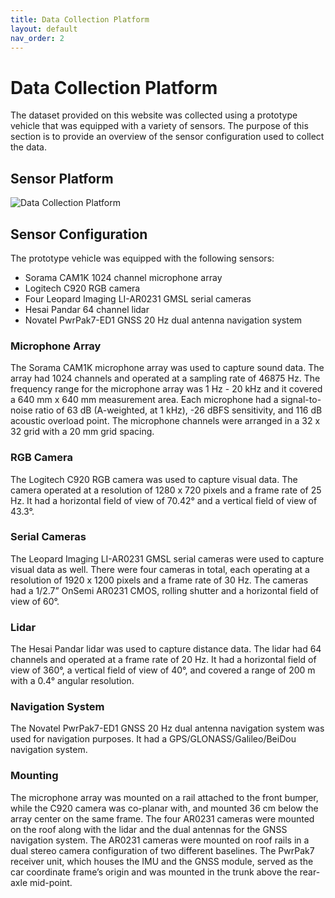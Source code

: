 ```yaml
---
title: Data Collection Platform
layout: default
nav_order: 2
---
```


# Data Collection Platform

The dataset provided on this website was collected using a prototype vehicle that was equipped with a variety of sensors. The purpose of this section is to provide an overview of the sensor configuration used to collect the data.

## Sensor Platform 

![Data Collection Platform](/assets/img/sensors_labelled.png)


## Sensor Configuration

The prototype vehicle was equipped with the following sensors:

- Sorama CAM1K 1024 channel microphone array
- Logitech C920 RGB camera
- Four Leopard Imaging LI-AR0231 GMSL serial cameras
- Hesai Pandar 64 channel lidar
- Novatel PwrPak7-ED1 GNSS 20 Hz dual antenna navigation system

### Microphone Array
The Sorama CAM1K microphone array was used to capture sound data. The array had 1024 channels and operated at a sampling rate of 46875 Hz. The frequency range for the microphone array was 1 Hz - 20 kHz and it covered a 640 mm x 640 mm measurement area. Each microphone had a signal-to-noise ratio of 63 dB (A-weighted, at 1 kHz), -26 dBFS sensitivity, and 116 dB acoustic overload point. The microphone channels were arranged in a 32 x 32 grid with a 20 mm grid spacing.

### RGB Camera
The Logitech C920 RGB camera was used to capture visual data. The camera operated at a resolution of 1280 x 720 pixels and a frame rate of 25 Hz. It had a horizontal field of view of 70.42° and a vertical field of view of 43.3°.

### Serial Cameras
The Leopard Imaging LI-AR0231 GMSL serial cameras were used to capture visual data as well. There were four cameras in total, each operating at a resolution of 1920 x 1200 pixels and a frame rate of 30 Hz. The cameras had a 1/2.7” OnSemi AR0231 CMOS, rolling shutter and a horizontal field of view of 60°.

### Lidar
The Hesai Pandar lidar was used to capture distance data. The lidar had 64 channels and operated at a frame rate of 20 Hz. It had a horizontal field of view of 360°, a vertical field of view of 40°, and covered a range of 200 m with a 0.4° angular resolution.

### Navigation System
The Novatel PwrPak7-ED1 GNSS 20 Hz dual antenna navigation system was used for navigation purposes. It had a GPS/GLONASS/Galileo/BeiDou navigation system.

### Mounting
The microphone array was mounted on a rail attached to the front bumper, while the C920 camera was co-planar with, and mounted 36 cm below the array center on the same frame. The four AR0231 cameras were mounted on the roof along with the lidar and the dual antennas for the GNSS navigation system. The AR0231 cameras were mounted on roof rails in a dual stereo camera configuration of two different baselines. The PwrPak7 receiver unit, which houses the IMU and the GNSS module, served as the car coordinate frame’s origin and was mounted in the trunk above the rear-axle mid-point.


